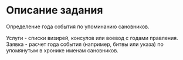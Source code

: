 # Описание задания
Определение года события по упоминанию сановников. 

Услуги - списки визирей, консулов или воевод с годами правления. 
Заявка - расчет года события (например, битвы или указа) по упомянутым в хронике именам сановников.
